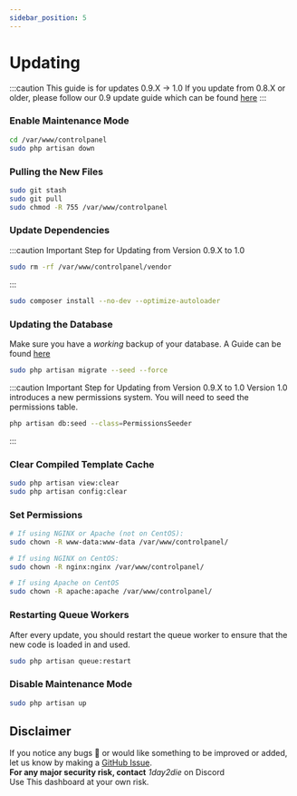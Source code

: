 ```yaml
---
sidebar_position: 5
---
```


# Updating

:::caution
This guide is for updates 0.9.X -> 1.0
If you update from 0.8.X or older, please follow our 0.9 update guide which can be found [here](/docs/0.9/Installation/updating)
:::

### Enable Maintenance Mode

```bash
cd /var/www/controlpanel
sudo php artisan down
```

### Pulling the New Files

```bash
sudo git stash
sudo git pull
sudo chmod -R 755 /var/www/controlpanel
```

### Update Dependencies

:::caution Important Step for Updating from Version 0.9.X to 1.0
```bash
sudo rm -rf /var/www/controlpanel/vendor
```
:::

```bash
sudo composer install --no-dev --optimize-autoloader
```

### Updating the Database
Make sure you have a _working_ backup of your database. A Guide can be found [here](docs/Guides/backups)
```bash
sudo php artisan migrate --seed --force
```

:::caution Important Step for Updating from Version 0.9.X to 1.0
Version 1.0 introduces a new permissions system. You will need to seed the permissions table.
```bash
php artisan db:seed --class=PermissionsSeeder
```
:::

### Clear Compiled Template Cache

```bash
sudo php artisan view:clear
sudo php artisan config:clear
```

### Set Permissions

```bash
# If using NGINX or Apache (not on CentOS):
sudo chown -R www-data:www-data /var/www/controlpanel/

# If using NGINX on CentOS:
sudo chown -R nginx:nginx /var/www/controlpanel/

# If using Apache on CentOS
sudo chown -R apache:apache /var/www/controlpanel/
```

### Restarting Queue Workers

After every update, you should restart the queue worker to ensure that the new code is loaded in and used.

```bash
sudo php artisan queue:restart
```

### Disable Maintenance Mode

```bash
sudo php artisan up
```

## Disclaimer
If you notice any bugs 🐛 or would like something to be improved or added, let us know by making a [GitHub Issue](https://github.com/ControlPanel-gg/dashboard/issues/new/choose).<br /> **For any major security risk, contact** _1day2die_ on Discord<br/>
Use This dashboard at your own risk.
